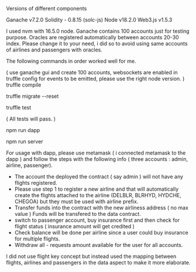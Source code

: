 Versions of different components

Ganache v7.2.0
Solidity - 0.8.15 (solc-js)
Node v18.2.0
Web3.js v1.5.3

I used nvm with 16.5.0 node. Ganache contains 100 accounts just for testing purpose. Oracles are registered automatically between accounts 20-30 index. Please change it to your need, i did so to avoid using same accounts of airlines and passengers with oracles. 

The following commands in order worked well for me.

( use ganache gui and create 100 accounts, websockets are enabled in truffle config for events to be emitted, please use the right node version. )
truffle compile

truffle migrate --reset

truffle test 

( All tests will pass. )

npm run dapp

npm run server


For usage with dapp, please use metamask ( i connected metamask to the dapp ) and follow the steps with the following info ( three accounts : admin, airline, passenger). 

- The account the deployed the contract ( say admin ) will not have any flights registered. 
- Please use step 1 to register a new airline and that will automatically create the flights attached to the airline (DELBLR, BLRHYD, HYDCHE, CHEGOA) but they must be used with airline prefix. 
- Transfer funds into the contract with the new airliness address ( no max value ) Funds will be transfered to the data contract.
- switch to passenger account, buy insurance first and then check for flight status ( insurance amount will get credited )
- Check balance will be done per airline since a user could buy insurance for multiple flights. 
- Withdraw all - requests amount available for the user for all accounts. 


I did not use flight key concept but instead used the mapping between flights, airlines and passengers in the data aspect to make it more elaborate.

